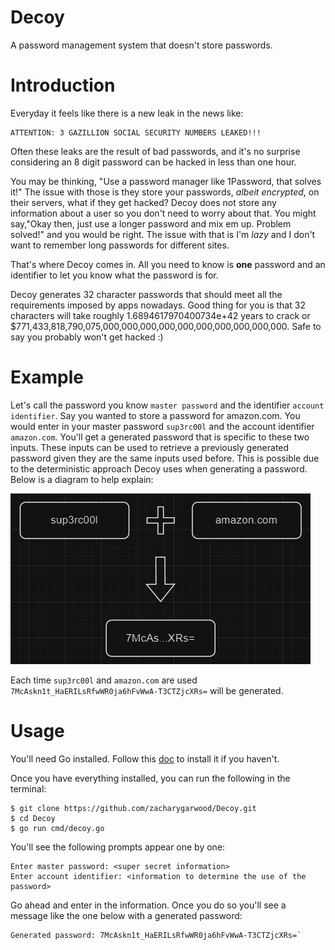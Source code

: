 # Decoy
A password management system that doesn't store passwords.

# Introduction
Everyday it feels like there is a new leak in the news like: 
```
ATTENTION: 3 GAZILLION SOCIAL SECURITY NUMBERS LEAKED!!!
```
Often these leaks are the result of bad passwords, and it's no surprise considering an 8 digit password can be hacked in less than one hour.

You may be thinking, "Use a password manager like 1Password, that solves it!" The issue with those is they store your passwords, *albeit encrypted*, on their servers, what if they get hacked?
Decoy does not store any information about a user so you don't need to worry about that. You might say,"Okay then, just use a longer password and mix em up. Problem solved!" 
and you would be right. The issue with that is I'm *lazy* and I don't want to remember long passwords for different sites.

That's where Decoy comes in. All you need to know is **one** password and an identifier to let you know what the password is for.

Decoy generates 32 character passwords that should meet all the requirements imposed by apps nowadays. Good thing for you is that 32 characters will take roughly
1.6894617970400734e+42 years to crack or $771,433,818,790,075,000,000,000,000,000,000,000,000,000,000. Safe to say you probably won't get hacked :)

# Example
Let's call the password you know `master password` and the identifier `account identifier`. Say you wanted to store a password for amazon.com. 
You would enter in your master password `sup3rc00l` and the account identifier `amazon.com`. You'll get a generated password that is specific to these two inputs.
These inputs can be used to retrieve a previously generated password given they are the same inputs used before. This is possible due to the deterministic approach Decoy uses
when generating a password. Below is a diagram to help explain:

![diagram](./img/diagram.png)

Each time `sup3rc00l` and `amazon.com` are used `7McAskn1t_HaERILsRfwWR0ja6hFvWwA-T3CTZjcXRs=` will be generated.

# Usage
You'll need Go installed. Follow this [doc](https://go.dev/doc/install) to install it if you haven't.

Once you have everything installed, you can run the following in the terminal:

```
$ git clone https://github.com/zacharygarwood/Decoy.git
$ cd Decoy
$ go run cmd/decoy.go
```

You'll see the following prompts appear one by one:

```
Enter master password: <super secret information> 
Enter account identifier: <information to determine the use of the password>
```
Go ahead and enter in the information. Once you do so you'll see a message like the one below with a generated password:
```
Generated password: 7McAskn1t_HaERILsRfwWR0ja6hFvWwA-T3CTZjcXRs=`
```

